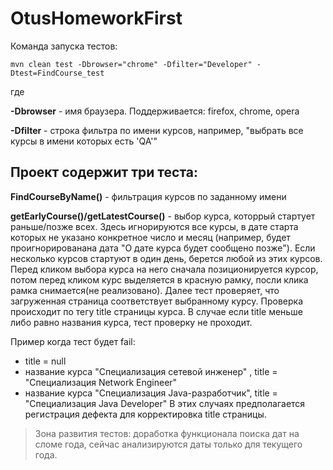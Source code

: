 # OtusHomeworkFirst

Команда запуска тестов:

`
mvn clean test -Dbrowser="chrome" -Dfilter="Developer" -Dtest=FindCourse_test
`

где 

**-Dbrowser** - имя браузера. Поддерживается: firefox, chrome, opera

**-Dfilter** - строка фильтра по имени курсов, например, "выбрать все курсы в имени которых есть 'QA'"


## Проект содержит три теста:

**FindCourseByName()** - фильтрация курсов по заданному имени

**getEarlyCourse()/getLatestCourse()** - выбор курса, которрый стартует раньше/позже всех. Здесь игнорируются все курсы, в дате старта которых не указано конкретное число и месяц (например, будет проигнорированана дата "О дате курса будет сообщено позже"). Если несколько курсов стартуют в один день, берется любой из этих курсов. Перед кликом выбора курса на него сначала позиционируется курсор, потом перед кликом курс выделяется в красную рамку, посли клика рамка снимается(не реализовано). Далее тест проверяет, что загруженная страница соответствует выбранному курсу. Проверка происходит по тегу title страницы курса. В случае если title меньше либо равно названия курса, тест проверку не проходит. 

Пример когда тест будет fail:
- title = null
- название курса "Специализация сетевой инженер" , title = "Специализация Network Engineer"
- название курса "Специализация Java-разработчик", title = "Специализация Java Developer"
В этих случаях предполагается регистрация дефекта для корректировка title страницы.

> Зона развития тестов: доработка функционала поиска дат на сломе года, сейчас анализируются даты только для текущего года. 
